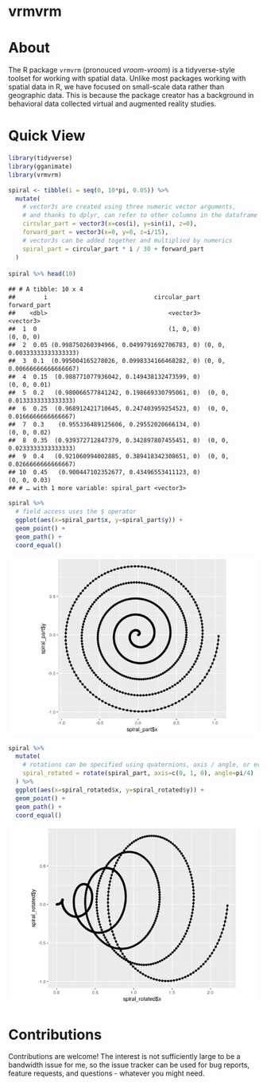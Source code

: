 vrmvrm
================

# About

The R package `vrmvrm` (pronouced *vroom-vroom*) is a tidyverse-style
toolset for working with spatial data. Unlike most packages working with
spatial data in R, we have focused on small-scale data rather than
geographic data. This is because the package creator has a background in
behavioral data collected virtual and augmented reality studies.

# Quick View

``` r
library(tidyverse)
library(gganimate)
library(vrmvrm)
```

``` r
spiral <- tibble(i = seq(0, 10*pi, 0.05)) %>%
  mutate(
    # vector3s are created using three numeric vector arguments,
    # and thanks to dplyr, can refer to other columns in the dataframe
    circular_part = vector3(x=cos(i), y=sin(i), z=0),
    forward_part = vector3(x=0, y=0, z=i/15),
    # vector3s can be added together and multiplied by numerics 
    spiral_part = circular_part * i / 30 + forward_part
  )

spiral %>% head(10)
```

    ## # A tibble: 10 x 4
    ##        i                              circular_part                forward_part
    ##    <dbl>                                  <vector3>                   <vector3>
    ##  1  0                                     (1, 0, 0)                   (0, 0, 0)
    ##  2  0.05 (0.998750260394966, 0.0499791692706783, 0) (0, 0, 0.00333333333333333)
    ##  3  0.1  (0.995004165278026, 0.0998334166468282, 0) (0, 0, 0.00666666666666667)
    ##  4  0.15  (0.988771077936042, 0.149438132473599, 0)                (0, 0, 0.01)
    ##  5  0.2   (0.980066577841242, 0.198669330795061, 0)  (0, 0, 0.0133333333333333)
    ##  6  0.25  (0.968912421710645, 0.247403959254523, 0)  (0, 0, 0.0166666666666667)
    ##  7  0.3    (0.955336489125606, 0.29552020666134, 0)                (0, 0, 0.02)
    ##  8  0.35  (0.939372712847379, 0.342897807455451, 0)  (0, 0, 0.0233333333333333)
    ##  9  0.4   (0.921060994002885, 0.389418342308651, 0)  (0, 0, 0.0266666666666667)
    ## 10  0.45   (0.900447102352677, 0.43496553411123, 0)                (0, 0, 0.03)
    ## # … with 1 more variable: spiral_part <vector3>

``` r
spiral %>%
  # field access uses the $ operator
  ggplot(aes(x=spiral_part$x, y=spiral_part$y)) +
  geom_point() +
  geom_path() +
  coord_equal()
```

![](README_files/figure-gfm/unnamed-chunk-2-1.png)<!-- -->

``` r
spiral %>%
  mutate(
    # rotations can be specified using quaternions, axis / angle, or even from / to vectors
    spiral_rotated = rotate(spiral_part, axis=c(0, 1, 0), angle=pi/4)
  ) %>% 
  ggplot(aes(x=spiral_rotated$x, y=spiral_rotated$y)) +
  geom_point() +
  geom_path() +
  coord_equal()
```

![](README_files/figure-gfm/unnamed-chunk-3-1.png)<!-- -->

# Contributions

Contributions are welcome\! The interest is not sufficiently large to be
a bandwidth issue for me, so the issue tracker can be used for bug
reports, feature requests, and questions - whatever you might need.
